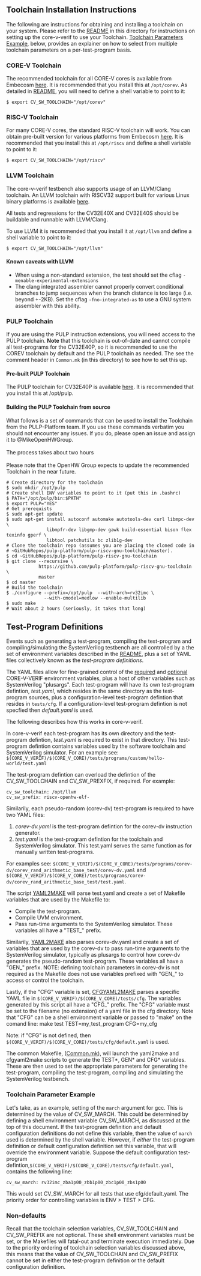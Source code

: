 ## Toolchain Installation Instructions

The following are instructions for obtaining and installing a toolchain on your system.
Please refer to the [README](./README.md) in this directory for instructions on setting up the core-v-verif to use your Toolchain.
[Toolchain Parameters Example](#toolchain-parameters-example), below, provides an explainer on how to select from multiple toolchain parameters on a per-test-program basis.

### CORE-V Toolchain
The recommended toolchain for all CORE-V cores is available from Embecosm
[here](https://www.embecosm.com/resources/tool-chain-downloads/#corev).
It is recommended that you install this at `/opt/corev`.
As detailed in [README](./README.md#required-corev-environment-variables), you will need to define a shell variable to point to it:
```
$ export CV_SW_TOOLCHAIN="/opt/corev"
```

### RISC-V Toolchain
For many CORE-V cores, the standard RISC-V toolchain will work. You can obtain pre-built version for various platforms from Embecosm
[here](https://www.embecosm.com/resources/tool-chain-downloads/#riscv).
It is recommended that you install this at `/opt/riscv` and define a shell variable to point to it:
```
$ export CV_SW_TOOLCHAIN="/opt/riscv"
```

### LLVM Toolchain
The core-v-verif testbench also supports usage of an LLVM/Clang toolchain.
An LLVM toolchain with RISCV32 support built for various Linux binary platforms is available [here](https://www.embecosm.com/resources/tool-chain-downloads/#riscv-stable).

All tests and regressions for the CV32E40X and CV32E40S should be buildable and runnable with LLVM/Clang.

To use LLVM it is recommended that you install it at `/opt/llvm` and define a shell variable to point to it:
```
$ export CV_SW_TOOLCHAIN="/opt/llvm"
```

#### Known caveats with LLVM
* When using a non-standard extension, the test should set the cflag `-menable-experimental-extensions`
* The clang integrated assembler cannot properly convert conditional branches to jump sequences when the branch distance is too large
(i.e. beyond +-2KB).  Set the cflag `-fno-integrated-as` to use a GNU system assembler with this ability.

### PULP Toolchain
If you are using the PULP instruction extensions, you will need access to the PULP toolchain.  **Note** that this toolchain is
out-of-date and cannot compile all test-programs for the CV32E40P, so it is recommended to use the COREV toolchain by
default and the PULP toolchain as needed.  The see the comment header in `Common.mk` (in this directory) to
see how to set this up.

#### Pre-built PULP Toolchain
The PULP toolchain for CV32E40P is available [here](https://www.embecosm.com/resources/tool-chain-downloads/#pulp).
It is recommended that you install this at /opt/pulp.

#### Building the PULP Toolchain from source
What follows is a set of commands that can be used to install the Toolchain from the PULP-Platform team.
If you use these commands verbatim you should not encounter any issues.  If you do, please open an issue and assign it to @MikeOpenHWGroup.
<br><br>
The process takes about two hours
<br><br>
Please note that the OpenHW Group expects to update the recommended Toolchain in the near future.
```
# Create directory for the toolchain
$ sudo mkdir /opt/pulp
# Create shell ENV variables to point to it (put this in .bashrc)
$ PATH="/opt/pulp/bin:$PATH"
$ export PULP="YES"
# Get prerequists
$ sudo apt-get update
$ sudo apt-get install autoconf automake autotools-dev curl libmpc-dev \
               libmpfr-dev libgmp-dev gawk build-essential bison flex texinfo gperf \
               libtool patchutils bc zlib1g-dev
# Clone the toolchain repo (assumes you are placing the cloned code in
# ~GitHubRepos/pulp-platform/pulp-riscv-gnu-toolchain/master).
$ cd ~GitHubRepos/pulp-platform/pulp-riscv-gnu-toolchain
$ git clone --recursive \
            https://github.com/pulp-platform/pulp-riscv-gnu-toolchain \
            master
$ cd master
# Build the toolchain
$ ./configure --prefix=/opt/pulp  --with-arch=rv32imc \
              --with-cmodel=medlow --enable-multilib
$ sudo make
# Wait about 2 hours (seriously, it takes that long)
```

## Test-Program Definitions

Events such as generating a test-program, compiling the test-program
and compiling/simulating the SystemVerilog testbench are all controlled by
a the set of environment variables described in the [README](./README.md), plus
a set of YAML files collectively known as the _test-program definitions_.

The YAML files allow for fine-grained control of the
[required](./README.md#required-corev-environment-variables) and
[optional](./README.md#optional-corev-environment-variables) CORE-V-VERIF environment variables,
plus a host of other variables such as SystemVerilog "plusargs".
Each test-program will have its own test-program defintion, _test.yaml_,
which resides in the same directory as the test-program sources,
plus a configuration-level test-program defintion that resides in `tests/cfg`.
If a configuration-level test-program defintion is not specfied then _default.yaml_ is used.

The following describes how this works in core-v-verif.

In core-v-verif each test-program has its own directory and the test-program defintion, _test.yaml_ is required to exist in that directory.
This test-program defintion contains variables used by the software toolchain and SystemVerilog simulator.
For an example see:
`$(CORE_V_VERIF)/$(CORE_V_CORE)/tests/programs/custom/hello-world/test.yaml`


The test-program defintion can overload the defintion of the CV_SW_TOOLCHAIN and CV_SW_PREXFIX, if required.
For example:
```
cv_sw_toolchain: /opt/llvm
cv_sw_prefix: riscv-openhw-elf-
```

Similarily, each pseudo-random (corev-dv) test-program is required to have two YAML files:
1. _corev-dv.yaml_ is the test-program defintion for the corev-dv instruction generator.
2. _test.yaml_ is the test-program defintion for the toolchain and SystemVerilog simulator. This test.yaml serves the same function as for manually written test-programs.

For examples see:
`$(CORE_V_VERIF)/$(CORE_V_CORE)/tests/programs/corev-dv/corev_rand_arithmetic_base_test/corev-dv.yaml` and 
`$(CORE_V_VERIF)/$(CORE_V_CORE)/tests/programs/corev-dv/corev_rand_arithmetic_base_test/test.yaml`.

The script [YAML2MAKE](../bin/yaml2make) will parse test.yaml and create a set of Makefile variables that are used by the Makefile to:
* Compile the test-program.
* Compile UVM environment.
* Pass run-time arguments to the SystemVerilog simulator.
These variables all have a "TEST\_" prefix.

Similarily, [YAML2MAKE](../bin/yaml2make) also parses corev-dv.yaml and create a set of
variables that are used by the corev-dv to pass run-time arguments to the
SystemVerilog simulator, typically as plusargs to control how corev-dv
generates the pseudo-random test-program. These variables all have a "GEN\_"
prefix. NOTE: defining toolchain parameters in corev-dv is not required
as the Makefile does not use variables prefixed with "GEN\_" to access or control the toolchain.

Lastly, if the "CFG" variable is set, [CFGYAML2MAKE](../bin/cfgyaml2make) parses a specific YAML file in `$(CORE_V_VERIF)/$(CORE_V_CORE)/tests/cfg`.
The variables generated by this script all have a "CFG\_" prefix.
The "CFG" variable must be set to the filename (no extension) of a yaml file in the cfg directory.
Note that "CFG" can be a shell environment variable or passed to "make" on the comand line:
     make test TEST=my_test_program CFG=my_cfg

Note: if "CFG" is not defined, then `$(CORE_V_VERIF)/$(CORE_V_CORE)/tests/cfg/default.yaml` is used.

The common Makefile, ([Common.mk](./Common.mk)), will launch the yaml2make and cfgyaml2make scripts to generate the TEST\*, GEN\* and CFG\* variables.
These are then used to set the appropriate parameters for generating the test-program, compiling the test-program, compiling and simulating the SystemVerilog testbench.

### Toolchain Parameter Example

Let's take, as an example, setting of the `march` argument for gcc.
This is determined by the value of CV_SW_MARCH.
This could be determined by defining a shell environment variable CV_SW_MARCH, as discussed at the top of this document.
If the test-program definition and default configuration definitions do not define this variable, then the value of `march` used is determined by the shell variable.
However, if _either_ the test-program definition or default configuration definition set this variable, that will override the environment variable.
Suppose the default configuration test-program defintion,`$(CORE_V_VERIF)/$(CORE_V_CORE)/tests/cfg/default.yaml`, contains the following line:
```
cv_sw_march: rv32imc_zba1p00_zbb1p00_zbc1p00_zbs1p00
```
This would set CV_SW_MARCH for all tests that use cfg/default.yaml.
The priority order for controlling variables is ENV > TEST > CFG.

### Non-defaults

Recall that the toolchain selection variables, CV_SW_TOOLCHAIN and CV_SW_PREFIX are not optional.
These shell environment variables must be set, or the Makefiles will fatal-out and terminate execution immediately.
Due to the priority ordering of toolchain selection variables discussed above,
this means that the value of CV_SW_TOOLCHAIN and CV_SW_PREFIX cannot be set in either the test-program definition or the default configuration definition.
